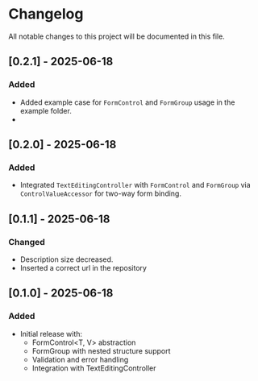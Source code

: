 # Changelog

All notable changes to this project will be documented in this file.

## [0.2.1] - 2025-06-18
### Added
- Added example case for `FormControl` and `FormGroup` usage in the example folder.
- 
## [0.2.0] - 2025-06-18
### Added
- Integrated `TextEditingController` with `FormControl` and `FormGroup` via `ControlValueAccessor` for two-way form binding.

## [0.1.1] - 2025-06-18
### Changed
- Description size decreased.
- Inserted a correct url in the repository

## [0.1.0] - 2025-06-18
### Added
- Initial release with:
  - FormControl<T, V> abstraction
  - FormGroup<T> with nested structure support
  - Validation and error handling
  - Integration with TextEditingController
